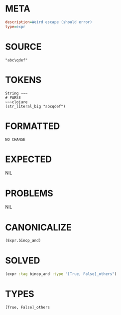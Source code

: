 # META
~~~ini
description=Weird escape (should error)
type=expr
~~~
# SOURCE
~~~roc
"abc\qdef"
~~~
# TOKENS
~~~text
String ~~~
# PARSE
~~~clojure
(str_literal_big "abcqdef")
~~~
# FORMATTED
~~~roc
NO CHANGE
~~~
# EXPECTED
NIL
# PROBLEMS
NIL
# CANONICALIZE
~~~clojure
(Expr.binop_and)
~~~
# SOLVED
~~~clojure
(expr :tag binop_and :type "[True, False]_others")
~~~
# TYPES
~~~roc
[True, False]_others
~~~
